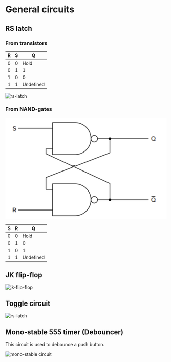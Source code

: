 # General circuits

## RS latch

### From transistors

| R | S | Q
|-- |-- |--
| 0 | 0 | Hold
| 0 | 1 | 1
| 1 | 0 | 0
| 1 | 1 | Undefined

![rs-latch](resources/rs.svg "rs Latch")

### From NAND-gates

![rs-latch](resources/nand_rs.PNG "rs Latch")

| S | R | Q
|-- |-- |--
| 0 | 0 | Hold
| 0 | 1 | 0
| 1 | 0 | 1
| 1 | 1 |Undefined

## JK flip-flop

![jk-flip-flop](resources/jk.svg "jk")

## Toggle circuit

![rs-latch](resources/toggle.svg)

## Mono-stable 555 timer (Debouncer)

This circuit is used to debounce a push button.

![mono-stable circuit](resources/mono-stable-555-debouncer.svg "mono-stable-multivibrator Circuit")



